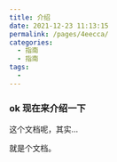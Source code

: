 ```yaml
---
title: 介绍
date: 2021-12-23 11:13:15
permalink: /pages/4eecca/
categories:
  - 指南
  - 指南
tags:
  - 
---
```


### ok 现在来介绍一下

这个文档呢，其实...

就是个文档。
